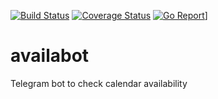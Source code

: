 [![Build Status](https://travis-ci.org/samurang87/availabot.svg?branch=master)](https://travis-ci.org/samurang87/availabot)
[![Coverage Status](https://coveralls.io/repos/github/samurang87/availabot/badge.svg?branch=master)](https://coveralls.io/github/samurang87/availabot?branch=master)
[![Go Report](https://goreportcard.com/badge/github.com/samurang87/availabot)](https://goreportcard.com/report/github.com/samurang87/availabot)]

# availabot
Telegram bot to check calendar availability
